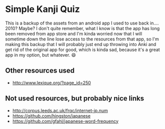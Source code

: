 Simple Kanji Quiz
=================

This is a backup of the assets from an android app I used to use back in....
2010? Maybe? I don't quite remember, what I know is that the app has long been
removed from app store and I'm kinda worried now that I will sometime down the
line lose access to the resources from that app, so I'm making this backup that
I will probably just end up throwing into Anki and get rid of the original app
for good, which is kinda sad, because it's a great app in my option, but
whatever. :smile:

## Other resources used

- http://www.lexique.org/?page_id=250

## Not used resources, but probably nice links

- http://corpus.leeds.ac.uk/frqc/internet-jp.num
- https://github.com/hingston/japanese
- https://github.com/gfahl/japanese-word-frequency
